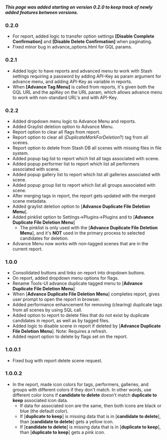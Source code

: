 ##### This page was added starting on version 0.2.0 to keep track of newly added features between versions.
### 0.2.0
- For report, added logic to transfer option settings **[Disable Complete Confirmation]** and **[Disable Delete Confirmation]** when paginating.
- Fixed minor bug in advance_options.html for GQL params.
### 0.2.1
- Added logic to have reports and advanced menu to work with Stash settings requiring a password by adding API-Key as param argument for advance menu, and adding API-Key as variable in reports.
- When **[Advance Tag Menu]** is called from reports, it's given both the GQL URL and the apiKey on the URL param, which allows advance menu to work with non-standard URL's and with API-Key.
### 0.2.2
- Added dropdown menu logic to Advance Menu and reports.
- Added Graylist deletion option to Advance Menu.
- Report option to clear all flags from report.
- Report option to clear all (_DuplicateMarkForDeletion_?) tag from all scenes.
- Report option to delete from Stash DB all scenes with missing files in file system.
- Added popup tag list to report which list all tags associated with scene.
- Added popup performer list to report which list all performers associated with scene.
- Added popup gallery list to report which list all galleries associated with scene.
- Added popup group list to report which list all groups associated with scene.
- After merging tags in report, the report gets updated with the merged scene metadata.
- Added graylist deletion option to [**Advance Duplicate File Deletion Menu**].
- Added pinklist option to Settings->Plugins->Plugins and to [**Advance Duplicate File Deletion Menu**]
  - The pinklist is only used with the [**Advance Duplicate File Deletion Menu**], and it's **NOT** used in the primary process to selected candidates for deletion.
- Advance Menu now works with non-tagged scenes that are in the current report.
### 1.0.0
- Consolidated buttons and links on report into dropdown buttons.
- On report, added dropdown menu options for flags.
- Rename Tools-UI advance duplicate tagged menu to [**Advance Duplicate File Deletion Menu**]
- When [**Advance Duplicate File Deletion Menu**] completes report, gives user prompt to open the report in browser.
- Added performance enhancement for removing (clearing) duplicate tags from all scenes by using SQL call.
- Added option to report to delete files that do not exist by duplicate candidates in report, as well as by tagged files.
- Added logic to disable scene in report if deleted by [**Advance Duplicate File Deletion Menu**]. Note: Requires a refresh.
- Added report option to delete by flags set on the report.
### 1.0.0.1
- Fixed bug with report delete scene request.
### 1.0.0.2
- In the report, made icon colors for tags, performers, galleries, and groups with different colors if they don't match. In other words, use different color icons if **candidate to delete** doesn't match **duplicate to keep** associated icon data.
  - If data for associated icon are the same, then both icons are black or blue (the default color).
  - If [**duplicate to keep**] is missing data that is in [**candidate to delete**], than [**candidate to delete**] gets a yellow icon.
  - If [**candidate to delete**] is missing data that is in [**duplicate to keep**], than [**duplicate to keep**] gets a pink icon.
